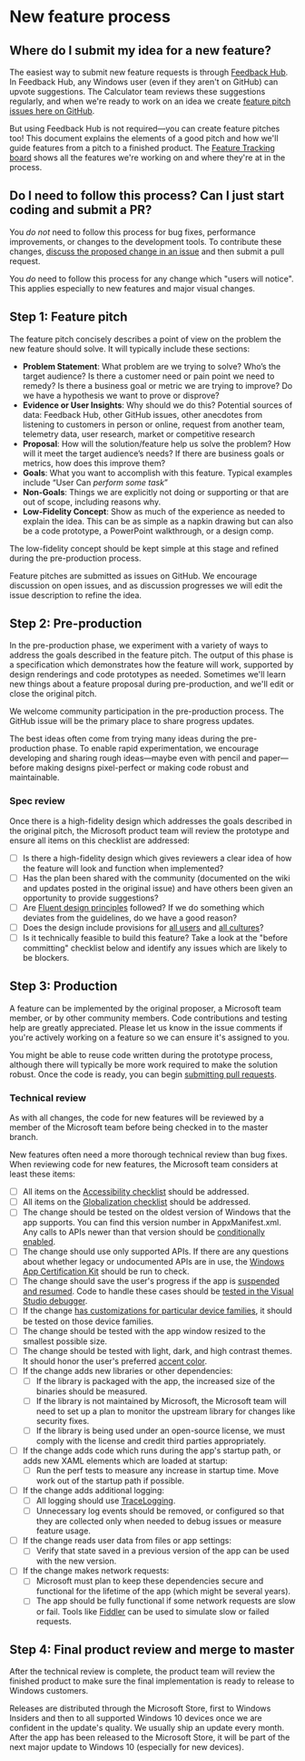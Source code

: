 # New feature process

## Where do I submit my idea for a new feature?
The easiest way to submit new feature requests is through [Feedback Hub](https://insider.windows.com/en-us/fb/?contextid=130).
In Feedback Hub, any Windows user (even if they aren't on GitHub) can upvote suggestions. The
Calculator team reviews these suggestions regularly, and when we're ready to work on an idea we
create [feature pitch issues here on GitHub](https://github.com/Microsoft/calculator/issues?q=is%3Aissue+is%3Aopen+project%3AMicrosoft%2Fcalculator%2F1).

But using Feedback Hub is not required&mdash;you can create feature pitches too! This document
explains the elements of a good pitch and how we'll guide features from a pitch to a finished
product. The [Feature Tracking board](https://github.com/Microsoft/calculator/projects/1) shows
all the features we're working on and where they're at in the process.

## Do I need to follow this process? Can I just start coding and submit a PR?
You *do not* need to follow this process for bug fixes, performance improvements, or changes to the
development tools. To contribute these changes, [discuss the proposed change in an issue](https://github.com/Microsoft/calculator/issues/new)
and then submit a pull request.

You *do* need to follow this process for any change which "users will notice". This applies
especially to new features and major visual changes.

## Step 1: Feature pitch
The feature pitch concisely describes a point of view on the problem the new feature should solve.
It will typically include these sections:

* **Problem Statement**: What problem are we trying to solve? Who’s the target audience? Is there a
  customer need or pain point we need to remedy? Is there a business goal or metric we are trying
  to improve? Do we have a hypothesis we want to prove or disprove?
* **Evidence or User Insights**: Why should we do this? Potential sources of data: Feedback Hub,
  other GitHub issues, other anecdotes from listening to customers in person or online, request
  from another team, telemetry data, user research, market or competitive research
* **Proposal**: How will the solution/feature help us solve the problem? How will it meet the
  target audience’s needs? If there are business goals or metrics, how does this improve them?
* **Goals**: What you want to accomplish with this feature. Typical examples include “User Can
  *perform some task*”
* **Non-Goals**: Things we are explicitly not doing or supporting or that are out of scope,
  including reasons why.
* **Low-Fidelity Concept**: Show as much of the experience as needed to explain the idea. This
  can be as simple as a napkin drawing but can also be a code prototype, a PowerPoint walkthrough,
  or a design comp.

The low-fidelity concept should be kept simple at this stage and refined during the pre-production
process.

Feature pitches are submitted as issues on GitHub. We encourage discussion on open issues, and as
discussion progresses we will edit the issue description to refine the idea.

## Step 2: Pre-production
In the pre-production phase, we experiment with a variety of ways to address the goals described in
the feature pitch. The output of this phase is a specification which demonstrates how the feature
will work, supported by design renderings and code prototypes as needed. Sometimes we'll learn new
things about a feature proposal during pre-production, and we'll edit or close the original pitch.

We welcome community participation in the pre-production process. The GitHub issue will be the
primary place to share progress updates.

The best ideas often come from trying many ideas during the pre-production phase. To enable rapid
experimentation, we encourage developing and sharing rough ideas&mdash;maybe even with pencil and
paper&mdash;before making designs pixel-perfect or making code robust and maintainable.

### Spec review
Once there is a high-fidelity design which addresses the goals described in the original pitch, the
Microsoft product team will review the prototype and ensure all items on this checklist are
addressed:

- [ ] Is there a high-fidelity design which gives reviewers a clear idea of how the feature will
  look and function when implemented?
- [ ] Has the plan been shared with the community (documented on the wiki and updates posted in the
  original issue) and have others been given an opportunity to provide suggestions?
- [ ] Are [Fluent design principles](https://docs.microsoft.com/en-us/windows/uwp/design/fluent-design-system/)
  followed? If we do something which deviates from the guidelines, do we have a good reason?
- [ ] Does the design include provisions for [all users](https://docs.microsoft.com/en-us/windows/uwp/design/accessibility/designing-inclusive-software)
  and [all cultures](https://docs.microsoft.com/en-us/windows/uwp/design/globalizing/guidelines-and-checklist-for-globalizing-your-app)?
- [ ] Is it technically feasible to build this feature? Take a look at the "before committing"
  checklist below and identify any issues which are likely to be blockers.

## Step 3: Production
A feature can be implemented by the original proposer, a Microsoft team member, or by other
community members. Code contributions and testing help are greatly appreciated. Please let us know
in the issue comments if you're actively working on a feature so we can ensure it's assigned to
you.

You might be able to reuse code written during the prototype process, although there will typically
be more work required to make the solution robust. Once the code is ready, you can begin
[submitting pull requests](../CONTRIBUTING.md).

### Technical review
As with all changes, the code for new features will be reviewed by a member of the Microsoft team
before being checked in to the master branch.

New features often need a more thorough technical review than bug fixes. When reviewing code for
new features, the Microsoft team considers at least these items:

- [ ] All items on the [Accessibility checklist](https://docs.microsoft.com/en-us/windows/uwp/design/accessibility/accessibility-checklist)
  should be addressed.
- [ ] All items on the [Globalization checklist](https://docs.microsoft.com/en-us/windows/uwp/design/globalizing/guidelines-and-checklist-for-globalizing-your-app)
  should be addressed.
- [ ] The change should be tested on the oldest version of Windows that the app supports. You can
  find this version number in AppxManifest.xml. Any calls to APIs newer than that version should be
  [conditionally enabled](https://docs.microsoft.com/en-us/windows/uwp/debug-test-perf/version-adaptive-apps).
- [ ] The change should use only supported APIs. If there are any questions about whether legacy or
  undocumented APIs are in use, the [Windows App Certification Kit](https://docs.microsoft.com/en-us/windows/uwp/debug-test-perf/windows-app-certification-kit)
  should be run to check.
- [ ] The change should save the user's progress if the app is
  [suspended and resumed](https://docs.microsoft.com/en-us/windows/uwp/debug-test-perf/optimize-suspend-resume).
  Code to handle these cases should be
  [tested in the Visual Studio debugger](https://docs.microsoft.com/en-us/visualstudio/debugger/how-to-trigger-suspend-resume-and-background-events-for-windows-store-apps-in-visual-studio).
- [ ] If the change [has customizations for particular device families](https://docs.microsoft.com/en-us/uwp/extension-sdks/device-families-overview),
  it should be tested on those device families.
- [ ] The change should be tested with the app window resized to the smallest possible size.
- [ ] The change should be tested with light, dark, and high contrast themes. It should honor the
  user's preferred [accent color](https://docs.microsoft.com/en-us/windows/uwp/design/style/color#accent-color-palette).
- [ ] If the change adds new libraries or other dependencies:
    - [ ] If the library is packaged with the app, the increased size of the binaries should be
      measured.
    - [ ] If the library is not maintained by Microsoft, the Microsoft team will need to set up a
      plan to monitor the upstream library for changes like security fixes.
    - [ ] If the library is being used under an open-source license, we must comply with the license
      and credit third parties appropriately.
- [ ] If the change adds code which runs during the app's startup path, or adds new XAML elements
  which are loaded at startup:
    - [ ] Run the perf tests to measure any increase in startup time. Move work out of the startup
      path if possible.
- [ ] If the change adds additional logging:
    - [ ] All logging should use [TraceLogging](https://docs.microsoft.com/en-us/windows/desktop/tracelogging/trace-logging-about).
    - [ ] Unnecessary log events should be removed, or configured so that they are collected only when
      needed to debug issues or measure feature usage.
- [ ] If the change reads user data from files or app settings:
    - [ ] Verify that state saved in a previous version of the app can be used with the new version.
- [ ] If the change makes network requests:
    - [ ] Microsoft must plan to keep these dependencies secure and functional for the lifetime of
      the app (which might be several years).
    - [ ] The app should be fully functional if some network requests are slow or fail. Tools like
      [Fiddler](http://docs.telerik.com/fiddler/knowledgebase/fiddlerscript/perftesting)
      can be used to simulate slow or failed requests.

## Step 4: Final product review and merge to master
After the technical review is complete, the product team will review the finished product to make
sure the final implementation is ready to release to Windows customers.

Releases are distributed through the Microsoft Store, first to Windows Insiders and then to all
supported Windows 10 devices once we are confident in the update's quality. We usually ship an
update every month. After the app has been released to the Microsoft Store, it will be part of
the next major update to Windows 10 (especially for new devices).